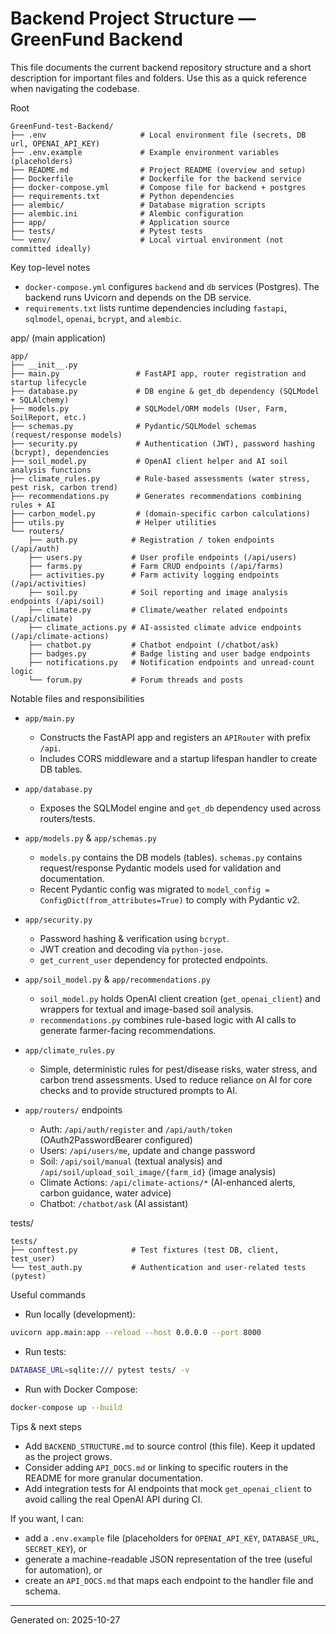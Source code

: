 # Backend Project Structure — GreenFund Backend

This file documents the current backend repository structure and a short description for important files and folders. Use this as a quick reference when navigating the codebase.

Root

```
GreenFund-test-Backend/
├── .env                     # Local environment file (secrets, DB url, OPENAI_API_KEY)
├── .env.example             # Example environment variables (placeholders)
├── README.md                # Project README (overview and setup)
├── Dockerfile               # Dockerfile for the backend service
├── docker-compose.yml       # Compose file for backend + postgres
├── requirements.txt         # Python dependencies
├── alembic/                 # Database migration scripts
├── alembic.ini              # Alembic configuration
├── app/                     # Application source
├── tests/                   # Pytest tests
└── venv/                    # Local virtual environment (not committed ideally)
```

Key top-level notes

- `docker-compose.yml` configures `backend` and `db` services (Postgres). The backend runs Uvicorn and depends on the DB service.
- `requirements.txt` lists runtime dependencies including `fastapi`, `sqlmodel`, `openai`, `bcrypt`, and `alembic`.

app/ (main application)

```
app/
├── __init__.py
├── main.py                 # FastAPI app, router registration and startup lifecycle
├── database.py             # DB engine & get_db dependency (SQLModel + SQLAlchemy)
├── models.py               # SQLModel/ORM models (User, Farm, SoilReport, etc.)
├── schemas.py              # Pydantic/SQLModel schemas (request/response models)
├── security.py             # Authentication (JWT), password hashing (bcrypt), dependencies
├── soil_model.py           # OpenAI client helper and AI soil analysis functions
├── climate_rules.py        # Rule-based assessments (water stress, pest risk, carbon trend)
├── recommendations.py      # Generates recommendations combining rules + AI
├── carbon_model.py         # (domain-specific carbon calculations)
├── utils.py                # Helper utilities
└── routers/
    ├── auth.py            # Registration / token endpoints (/api/auth)
    ├── users.py           # User profile endpoints (/api/users)
    ├── farms.py           # Farm CRUD endpoints (/api/farms)
    ├── activities.py      # Farm activity logging endpoints (/api/activities)
    ├── soil.py            # Soil reporting and image analysis endpoints (/api/soil)
    ├── climate.py         # Climate/weather related endpoints (/api/climate)
    ├── climate_actions.py # AI-assisted climate advice endpoints (/api/climate-actions)
    ├── chatbot.py         # Chatbot endpoint (/chatbot/ask)
    ├── badges.py          # Badge listing and user badge endpoints
    ├── notifications.py   # Notification endpoints and unread-count logic
    └── forum.py           # Forum threads and posts
```

Notable files and responsibilities

- `app/main.py`

  - Constructs the FastAPI app and registers an `APIRouter` with prefix `/api`.
  - Includes CORS middleware and a startup lifespan handler to create DB tables.

- `app/database.py`

  - Exposes the SQLModel engine and `get_db` dependency used across routers/tests.

- `app/models.py` & `app/schemas.py`

  - `models.py` contains the DB models (tables). `schemas.py` contains request/response Pydantic models used for validation and documentation.
  - Recent Pydantic config was migrated to `model_config = ConfigDict(from_attributes=True)` to comply with Pydantic v2.

- `app/security.py`

  - Password hashing & verification using `bcrypt`.
  - JWT creation and decoding via `python-jose`.
  - `get_current_user` dependency for protected endpoints.

- `app/soil_model.py` & `app/recommendations.py`

  - `soil_model.py` holds OpenAI client creation (`get_openai_client`) and wrappers for textual and image-based soil analysis.
  - `recommendations.py` combines rule-based logic with AI calls to generate farmer-facing recommendations.

- `app/climate_rules.py`

  - Simple, deterministic rules for pest/disease risks, water stress, and carbon trend assessments. Used to reduce reliance on AI for core checks and to provide structured prompts to AI.

- `app/routers/` endpoints
  - Auth: `/api/auth/register` and `/api/auth/token` (OAuth2PasswordBearer configured)
  - Users: `/api/users/me`, update and change password
  - Soil: `/api/soil/manual` (textual analysis) and `/api/soil/upload_soil_image/{farm_id}` (image analysis)
  - Climate Actions: `/api/climate-actions/*` (AI-enhanced alerts, carbon guidance, water advice)
  - Chatbot: `/chatbot/ask` (AI assistant)

tests/

```
tests/
├── conftest.py            # Test fixtures (test DB, client, test_user)
└── test_auth.py           # Authentication and user-related tests (pytest)
```

Useful commands

- Run locally (development):

```bash
uvicorn app.main:app --reload --host 0.0.0.0 --port 8000
```

- Run tests:

```bash
DATABASE_URL=sqlite:/// pytest tests/ -v
```

- Run with Docker Compose:

```bash
docker-compose up --build
```

Tips & next steps

- Add `BACKEND_STRUCTURE.md` to source control (this file). Keep it updated as the project grows.
- Consider adding `API_DOCS.md` or linking to specific routers in the README for more granular documentation.
- Add integration tests for AI endpoints that mock `get_openai_client` to avoid calling the real OpenAI API during CI.

If you want, I can:

- add a `.env.example` file (placeholders for `OPENAI_API_KEY`, `DATABASE_URL`, `SECRET_KEY`), or
- generate a machine-readable JSON representation of the tree (useful for automation), or
- create an `API_DOCS.md` that maps each endpoint to the handler file and schema.

---

Generated on: 2025-10-27
